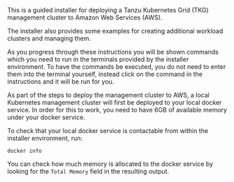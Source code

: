 This is a guided installer for deploying a Tanzu Kubernetes Grid (TKG) management cluster to Amazon Web Services (AWS).

The installer also provides some examples for creating additional workload clusters and managing them.

As you progress through these instructions you will be shown commands which you need to run in the terminals provided by the installer environment. To have the commands be executed, you do not need to enter them into the terminal yourself, instead click on the command in the instructions and it will be run for you.

As part of the steps to deploy the management cluster to AWS, a local Kubernetes management cluster will first be deployed to your local docker service. In order for this to work, you need to have 6GB of available memory under your docker service.

To check that your local docker service is contactable from within the installer environment, run:

```execute-1
docker info
```

You can check how much memory is allocated to the docker service by looking for the ``Total Memory`` field in the resulting output.
